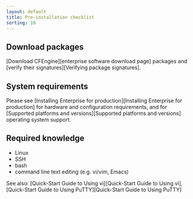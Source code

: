 ```yaml
---
layout: default
title: Pre-installation checklist
sorting: 10
---
```


## Download packages

[Download CFEngine][enterprise software download page] packages and [verify their signatures][Verifying package signatures].

## System requirements

Please see [Installing Enterprise for production][Installing Enterprise for production] for hardware and configuration requirements, and
for [Supported platforms and versions][Supported platforms and versions] operating system support.

## Required knowledge

* Linux
* SSH
* bash
* command line text editing (e.g. vi/vim, Emacs)

See also: [Quick-Start Guide to Using vi][Quick-Start Guide to Using vi], [Quick-Start Guide to Using PuTTY][Quick-Start Guide to Using PuTTY]
